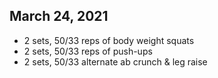 ## March 24, 2021
- 2 sets, 50/33 reps of body weight squats
- 2 sets, 50/33 reps of push-ups
- 2 sets, 50/33 alternate ab crunch & leg raise
